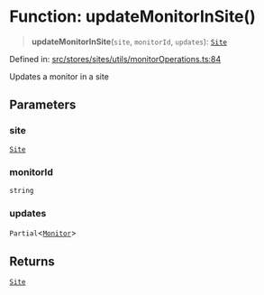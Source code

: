 # Function: updateMonitorInSite()

> **updateMonitorInSite**(`site`, `monitorId`, `updates`): [`Site`](../../../../../../shared/types/interfaces/Site.md)

Defined in: [src/stores/sites/utils/monitorOperations.ts:84](https://github.com/Nick2bad4u/Uptime-Watcher/blob/3cce0c3b352c8390536ca3c7399ece50a05faf18/src/stores/sites/utils/monitorOperations.ts#L84)

Updates a monitor in a site

## Parameters

### site

[`Site`](../../../../../../shared/types/interfaces/Site.md)

### monitorId

`string`

### updates

`Partial`\<[`Monitor`](../../../../../../shared/types/interfaces/Monitor.md)\>

## Returns

[`Site`](../../../../../../shared/types/interfaces/Site.md)
